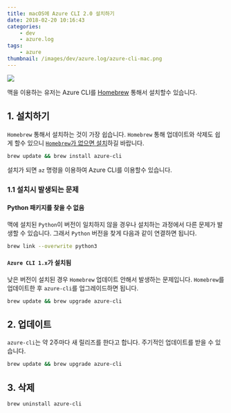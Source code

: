 ```yaml
---
title: macOS에 Azure CLI 2.0 설치하기
date: 2018-02-20 10:16:43
categories:
    - dev
    - azure.log
tags:
    - azure
thumbnail: /images/dev/azure.log/azure-cli-mac.png
---
```


![](/images/dev/azure.log/azure-cli-mac.png)

맥을 이용하는 유저는 Azure CLI를 [Homebrew](https://brew.sh/) 통해서 설치할수 있습니다.

## 1. 설치하기
`Homebrew` 통해서 설치하는 것이 가장 쉽습니다. `Homebrew` 통해 업데이트와 삭제도 쉽게 할수 있으니 [`Homebrew`가 없으면 설치](https://docs.brew.sh/Installation.html)하길 바랍니다.

```bash
brew update && brew install azure-cli
```

설치가 되면 `az` 명령을 이용하여 Azure CLI를 이용할수 있습니다.

### 1.1 설치시 발생되는 문제

#### Python 패키지를 찾을 수 없음
맥에 설치된 `Python`이 버전이 일치하지 않을 경우나 설치하는 과정에서 다른 문제가 발생할 수 있습니다. 
그래서 `Python` 버전을 찾게 다음과 같이 연결하면 됩니다.
```bash
brew link --overwrite python3
```
#### `Azure CLI 1.x`가 설치됨
낮은 버전이 설치된 경우 `Homebrew` 업데이트 안해서 발생하는 문제입니다. `Homebrew`를 업데이트한 후 `azure-cli`를 업그레이드하면 됩니다.
```bash
brew update && brew upgrade azure-cli
```

## 2. 업데이트
`azure-cli`는 약 2주마다 새 릴리즈를 한다고 합니다. 주기적인 업데이트를 받을 수 있습니다.
```bash
brew update && brew upgrade azure-cli
```

## 3. 삭제
```bash
brew uninstall azure-cli
```
